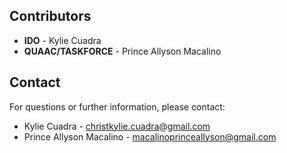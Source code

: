 ﻿## Contributors

- **IDO** - Kylie Cuadra
- **QUAAC/TASKFORCE** - Prince Allyson Macalino

## Contact
For questions or further information, please contact:
- Kylie Cuadra - christkylie.cuadra@gmail.com
- Prince Allyson Macalino - macalinoprinceallyson@gmail.com
